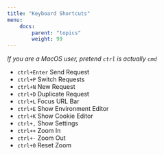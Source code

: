```yaml
---
title: "Keyboard Shortcuts"
menu:
    docs:
        parent: "topics"
        weight: 99
---
```


_If you are a MacOS user, pretend `ctrl` is actually `cmd`_

- `ctrl+Enter` Send Request
- `ctrl+P` Switch Requests
- `ctrl+N` New Request
- `ctrl+D` Duplicate Request
- `ctrl+L` Focus URL Bar
- `ctrl+E` Show Environment Editor
- `ctrl+K` Show Cookie Editor
- `ctrl+,` Show Settings
- `ctrl++` Zoom In
- `ctrl+-` Zoom Out
- `ctrl+0` Reset Zoom
